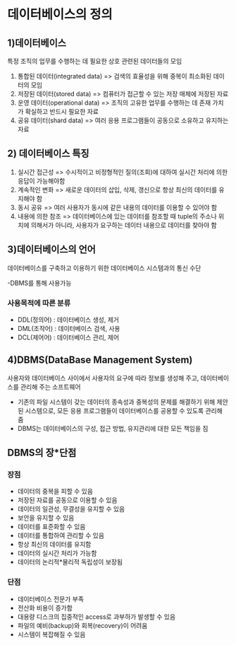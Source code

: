 데이터베이스의 정의
==

1)데이터베이스
--
특정 조직의 업무를 수행하는 데 필요한 상호 관련된 데이터들의 모임


1. 통합된 데이터(integrated data) => 검색의 효율성을 위해 중복이 최소화된 데이터의 모임
2. 저장된 데이터(stored data) => 컴퓨터가 접근할 수 있는 저장 매체에 저장된 자료
3. 운영 데이터(operational data) => 조직의 고유한 업무를 수행하는 데 존재 가치가 확실하고 반드시 필요한 자료
4. 공유 데이터(shard data) => 여러 응용 프로그램들이 공동으로 소유하고 유지하는 자료

## 2) 데이터베이스 특징
1. 실시간 접근성 => 수시적이고 비정형적인 질의(조회)에 대하여 실시간 처리에 의한 응답이 가능해야함
2. 계속적인 변화 => 새로운 데이터의 삽입, 삭제, 갱신으로 항상 최신의 데이터를 유지해야 함
3. 동시 공유 => 여러 사용자가 동시에 같은 내용의 데이터를 이용할 수 있어야 함
4. 내용에 의한 참조 => 데이터베이스에 있는 데이터를 참조할 때 tuple의 주소나 위치에 의해서가 아니라, 사용자가 요구하는 데이터 내용으로 데이터를 찾아야 함

## 3)데이터베이스의 언어
데이터베이스를 구축하고 이용하기 위한 데이터베이스 시스템과의 통신 수단

-DBMS를 통해 사용가능

### 사용목적에 따른 분류
- DDL(정의어)
: 데이터베이스 생성, 제거
- DML(조작어)
: 데이터베이스 검색, 사용
- DCL(제어어)
: 데이터베이스 관리, 제어


## 4)DBMS(DataBase Management System)
사용자와 데이터베이스 사이에서 사용자의 요구에 따라 정보를 생성해 주고, 데이터베이스를 관리해 주는 소프트웨어

- 기존의 파일 시스템이 갖는 데이터의 종속성과 중복성의 문제를 해결하기 위해 제안된 시스템으로, 
  모든 응용 프로그램들이 데이터베이스를 공용할 수 있도록 관리해 줌
- DBMS는 데이터베이스의 구성, 접근 방법, 유지관리에 대한 모든 책임을 짐

## DBMS의 장*단점

### 장점
* 데이터의 중복을 피할 수 있음
* 저장된 자료를 공동으로 이용할 수 있음
* 데이터의 일관성, 무결성을 유지할 수 있음
* 보안을 유지할 수 있음
* 데이터를 표준화할 수 있음
* 데이터를 통합하여 관리할 수 있음
* 항상 최신의 데이터를 유지함
* 데이터의 실시간 처리가 가능함
* 데이터의 논리적*물리적 독립성이 보장됨

### 단점
* 데이터베이스 전문가 부족
* 전산화 비용이 증가함
* 대용량 디스크의 집중적인 access로 과부하가 발생할 수 있음
* 파일의 예비(backup)와 회복(recovery)이 어려움
* 시스템이 복잡해질 수 있음


